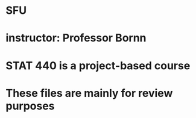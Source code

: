 # SFU
# instructor: Professor Bornn
# STAT 440 is a project-based course
# These files are mainly for review purposes